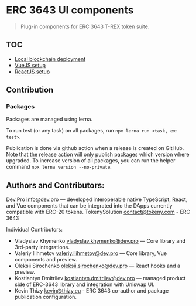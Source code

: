 # ERC 3643 UI components

> Plug-in components for ERC 3643 T-REX token suite.

## TOC

* [Local blockchain deployment](./migrations/README.md)
* [VueJS setup](./apps/demo-vue/README.md)
* [ReactJS setup](./apps/demo-react/README.md)

## Contribution

### Packages

Packages are managed using lerna.

To run test (or any task) on all packages, run `npx lerna run <task, ex: test>`.

Publication is done via github action when a release is created on GitHub. Note that the release action will only
publish packages which version where upgraded. To increase version of all packages, you can run the helper command
`npx lerna version --no-private`.

## Authors and Contributors:

Dev.Pro <info@dev.pro> — developed interoperable native TypeScript, React, and Vue components that can be integrated into the DApps currently compatible with ERC-20 tokens.
TokenySolution <contact@tokeny.com> - ERC 3643

Individual Contributors:

- Vladyslav Khymenko <vladyslav.khymenko@dev.pro> — Core library and 3rd-party integrations.
- Valeriy Ilihmetov <valeriy.ilihmetov@dev.pro> — Core library, Vue components and preview.
- Oleksii Sirochenko <oleksii.sirochenko@dev.pro> — React hooks and a preview.
- Kostiantyn Dmitriiev <kostiantyn.dmitriiev@dev.pro> — managed product side of ERC-3643 library and integration with Uniswap UI.
- Kevin Thizy <kevin@thizy.eu> - ERC 3643 co-author and package publication configuration.
